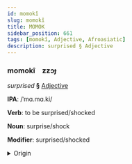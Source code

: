 ```yaml
---
id: momokî
slug: momokî
title: MOMOK
sidebar_position: 661
tags: [momokî, Adjective, Afroasiatic]
description: surprised § Adjective
---
```


### momokî&emsp;<span kind="abugida">ƶƶɔɟ</span>

*surprised* **§** [Adjective](../../tags/Adjective)

**IPA**: /ˈmɑ.mɑ.ki/

**Verb**: to be surprised/shocked

**Noun**: surprise/shock

**Modifier**: surprised/shocked

<details>
    <summary>Origin</summary>
    Hausa mamaki /màː.máː.kìː/<br/>
    <em>Afroasiatic Language Family</em>
</details>